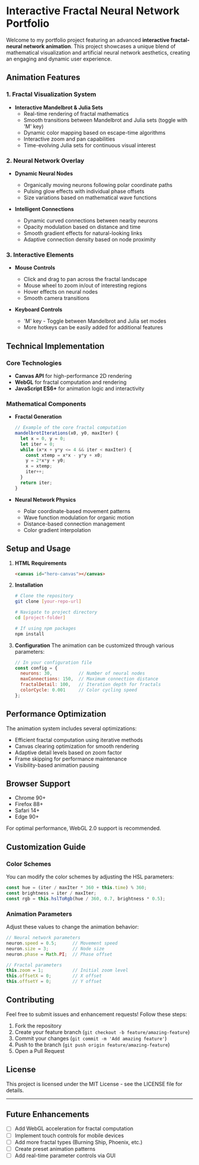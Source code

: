 # Interactive Fractal Neural Network Portfolio

Welcome to my portfolio project featuring an advanced **interactive fractal-neural network animation**. This project showcases a unique blend of mathematical visualization and artificial neural network aesthetics, creating an engaging and dynamic user experience.

## Animation Features

### 1. Fractal Visualization System
- **Interactive Mandelbrot & Julia Sets**
  - Real-time rendering of fractal mathematics
  - Smooth transitions between Mandelbrot and Julia sets (toggle with 'M' key)
  - Dynamic color mapping based on escape-time algorithms
  - Interactive zoom and pan capabilities
  - Time-evolving Julia sets for continuous visual interest

### 2. Neural Network Overlay
- **Dynamic Neural Nodes**
  - Organically moving neurons following polar coordinate paths
  - Pulsing glow effects with individual phase offsets
  - Size variations based on mathematical wave functions
  
- **Intelligent Connections**
  - Dynamic curved connections between nearby neurons
  - Opacity modulation based on distance and time
  - Smooth gradient effects for natural-looking links
  - Adaptive connection density based on node proximity

### 3. Interactive Elements
- **Mouse Controls**
  - Click and drag to pan across the fractal landscape
  - Mouse wheel to zoom in/out of interesting regions
  - Hover effects on neural nodes
  - Smooth camera transitions

- **Keyboard Controls**
  - 'M' key - Toggle between Mandelbrot and Julia set modes
  - More hotkeys can be easily added for additional features

## Technical Implementation

### Core Technologies
- **Canvas API** for high-performance 2D rendering
- **WebGL** for fractal computation and rendering
- **JavaScript ES6+** for animation logic and interactivity

### Mathematical Components
- **Fractal Generation**
  ```javascript
  // Example of the core fractal computation
  mandelbrotIterations(x0, y0, maxIter) {
    let x = 0, y = 0;
    let iter = 0;
    while (x*x + y*y <= 4 && iter < maxIter) {
      const xtemp = x*x - y*y + x0;
      y = 2*x*y + y0;
      x = xtemp;
      iter++;
    }
    return iter;
  }
  ```

- **Neural Network Physics**
  - Polar coordinate-based movement patterns
  - Wave function modulation for organic motion
  - Distance-based connection management
  - Color gradient interpolation

## Setup and Usage

1. **HTML Requirements**
   ```html
   <canvas id="hero-canvas"></canvas>
   ```

2. **Installation**
   ```bash
   # Clone the repository
   git clone [your-repo-url]
   
   # Navigate to project directory
   cd [project-folder]
   
   # If using npm packages
   npm install
   ```

3. **Configuration**
   The animation can be customized through various parameters:
   ```javascript
   // In your configuration file
   const config = {
     neurons: 30,          // Number of neural nodes
     maxConnections: 150,  // Maximum connection distance
     fractalDetail: 100,   // Iteration depth for fractals
     colorCycle: 0.001     // Color cycling speed
   };
   ```

## Performance Optimization

The animation system includes several optimizations:
- Efficient fractal computation using iterative methods
- Canvas clearing optimization for smooth rendering
- Adaptive detail levels based on zoom factor
- Frame skipping for performance maintenance
- Visibility-based animation pausing

## Browser Support

- Chrome 90+
- Firefox 88+
- Safari 14+
- Edge 90+

For optimal performance, WebGL 2.0 support is recommended.

## Customization Guide

### Color Schemes
You can modify the color schemes by adjusting the HSL parameters:
```javascript
const hue = (iter / maxIter * 360 + this.time) % 360;
const brightness = iter / maxIter;
const rgb = this.hslToRgb(hue / 360, 0.7, brightness * 0.5);
```

### Animation Parameters
Adjust these values to change the animation behavior:
```javascript
// Neural network parameters
neuron.speed = 0.5;      // Movement speed
neuron.size = 3;         // Node size
neuron.phase = Math.PI;  // Phase offset

// Fractal parameters
this.zoom = 1;           // Initial zoom level
this.offsetX = 0;        // X offset
this.offsetY = 0;        // Y offset
```

## Contributing

Feel free to submit issues and enhancement requests! Follow these steps:
1. Fork the repository
2. Create your feature branch (`git checkout -b feature/amazing-feature`)
3. Commit your changes (`git commit -m 'Add amazing feature'`)
4. Push to the branch (`git push origin feature/amazing-feature`)
5. Open a Pull Request

## License

This project is licensed under the MIT License - see the LICENSE file for details.

---

## Future Enhancements

- [ ] Add WebGL acceleration for fractal computation
- [ ] Implement touch controls for mobile devices
- [ ] Add more fractal types (Burning Ship, Phoenix, etc.)
- [ ] Create preset animation patterns
- [ ] Add real-time parameter controls via GUI